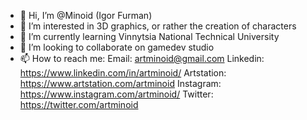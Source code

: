 - 👋 Hi, I’m @Minoid (Igor Furman)
- 👀 I’m interested in 3D graphics, or rather the creation of characters
- 🌱 I’m currently learning Vinnytsia National Technical University
- 💞️ I’m looking to collaborate on gamedev studio
- 📫 How to reach me: 
      Email: artminoid@gmail.com
      Linkedin: https://www.linkedin.com/in/artminoid/ 
      Artstation: https://www.artstation.com/artminoid
      Instagram: https://www.instagram.com/artminoid/
      Twitter: https://twitter.com/artminoid
